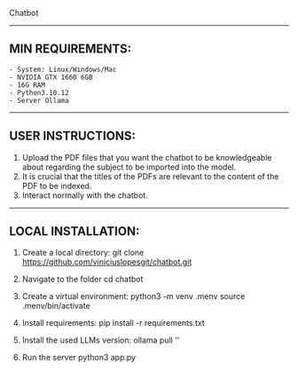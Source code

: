  Chatbot


-------------------------------------------------------------------------
 MIN REQUIREMENTS:
-------------------------------------------------------------------------
	- System: Linux/Windows/Mac
	- NVIDIA GTX 1660 6GB
	- 16G RAM
	- Python3.10.12
	- Server Ollama

-------------------------------------------------------------------------
 USER INSTRUCTIONS:
-------------------------------------------------------------------------
 1. Upload the PDF files that you want the chatbot to be knowledgeable about regarding the subject to be imported into the model.
 2. It is crucial that the titles of the PDFs are relevant to the content of the PDF to be indexed.
 3. Interact normally with the chatbot.

--------------------------------------------------------------------------
 LOCAL INSTALLATION:
-------------------------------------------------------------------------- 
 1. Create a local directory:
 	git clone https://github.com/viniciuslopesgit/chatbot.git

 2. Navigate to the folder
 cd chatbot
 
 3. Create a virtual environment:
 python3 -m venv .menv
 source .menv/bin/activate

 4. Install requirements:
 pip install -r requirements.txt

 5. Install the used LLMs version:
 ollama pull ''
 
 6. Run the server
 python3 app.py
  

